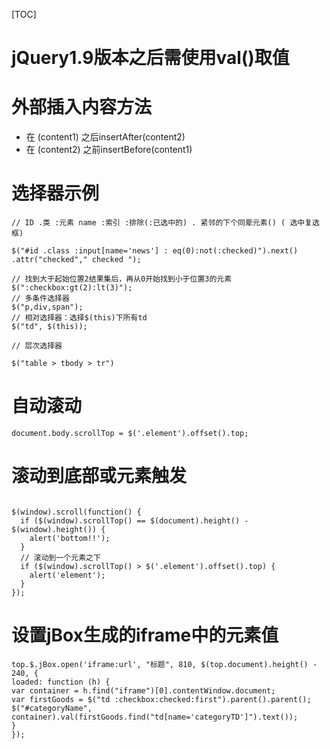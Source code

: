[TOC]

# jQuery1.9版本之后需使用val()取值

# 外部插入内容方法
+ 在 (content1) 之后insertAfter(content2)
+ 在 (content2) 之前insertBefore(content1)


# 选择器示例
```jQuery
// ID .类 :元素 name :索引 :排除(:已选中的) . 紧邻的下个同辈元素() ( 选中复选框)

$("#id .class :input[name='news'] : eq(0):not(:checked)").next() .attr("checked"," checked ");

// 找到大于起始位置2结果集后，再从0开始找到小于位置3的元素
$(":checkbox:gt(2):lt(3)");
// 多条件选择器
$("p,div,span");
// 相对选择器：选择$(this)下所有td
$("td", $(this));

// 层次选择器

$("table > tbody > tr")
```


# 自动滚动
``` jQuery
document.body.scrollTop = $('.element').offset().top; 
```


# 滚动到底部或元素触发
```jQuery

$(window).scroll(function() {
  if ($(window).scrollTop() == $(document).height() - $(window).height()) {
    alert('bottom!!');
  }
  // 滚动到一个元素之下
  if ($(window).scrollTop() > $('.element').offset().top) {
    alert('element');
  }
}); 
```


# 设置jBox生成的iframe中的元素值
```jQuery
top.$.jBox.open('iframe:url', "标题", 810, $(top.document).height() - 240, {
loaded: function (h) {
var container = h.find("iframe")[0].contentWindow.document;
var firstGoods = $("td :checkbox:checked:first").parent().parent();
$("#categoryName", container).val(firstGoods.find("td[name='categoryTD']").text());
}
});
```
